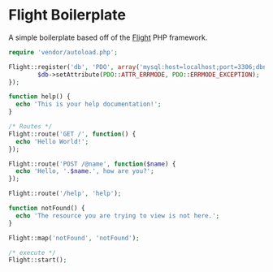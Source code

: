 Flight Boilerplate
==================

A simple boilerplate based off of the [Flight](http://github.com/mikecao/flight) PHP framework.

```php
require 'vendor/autoload.php';

Flight::register('db', 'PDO', array('mysql:host=localhost;port=3306;dbname=database', 'username', 'password'), function($db) {
        $db->setAttribute(PDO::ATTR_ERRMODE, PDO::ERRMODE_EXCEPTION);
});

function help() {
  echo 'This is your help documentation!';
}

/* Routes */
Flight::route('GET /', function() {
  echo 'Hello World!';
});

Flight::route('POST /@name', function($name) {
  echo 'Hello, '.$name.', how are you?';
});

Flight::route('/help', 'help');

function notFound() {
  echo 'The resource you are trying to view is not here.';
}

Flight::map('notFound', 'notFound');

/* execute */
Flight::start();
```
